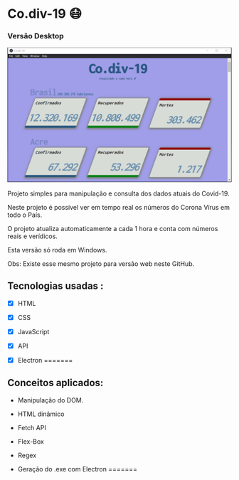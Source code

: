 
# Co.div-19 😷 

### Versão Desktop


![Desktop_Version](Desktop_Version.PNG)

Projeto simples para manipulação e consulta dos dados atuais do Covid-19.

Neste projeto é possível ver em tempo real os números do Corona Vírus em todo o País.

O projeto atualiza automaticamente a cada 1 hora e conta com números reais e verídicos.


Esta versão só roda em Windows.

Obs: Existe esse mesmo projeto para versão web neste GitHub.




## Tecnologias usadas :

- [x] HTML
- [x] CSS
- [x] JavaScript
- [x] API
- [x] Electron
=======



## Conceitos aplicados:

* Manipulação do DOM.
* HTML dinâmico
* Fetch API
* Flex-Box
* Regex

* Geração do .exe com Electron
=======